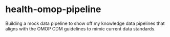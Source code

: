 # health-omop-pipeline
Building a mock data pipeline to show off my knowledge data pipelines that aligns with the OMOP CDM guidelines to mimic current data standards. 
